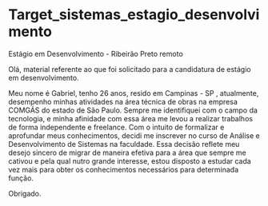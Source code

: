 # Target_sistemas_estagio_desenvolvimento

Estágio em Desenvolvimento - Ribeirão Preto remoto


Olá, material referente ao que foi solicitado para a candidatura de estágio em desenvolvimento.


Meu nome é Gabriel, tenho 26 anos, resido em Campinas - SP , atualmente, desempenho minhas atividades na área técnica de obras na empresa COMGÁS do estado de São Paulo. Sempre me identifiquei com o campo da tecnologia, e minha afinidade com essa área me levou a realizar trabalhos de forma independente e freelance. Com o intuito de formalizar e aprofundar meus conhecimentos, decidi me inscrever no curso de Análise e Desenvolvimento de Sistemas na faculdade. Essa decisão reflete meu desejo sincero de migrar de maneira efetiva para a área que sempre me cativou e pela qual nutro grande interesse, estou disposto a estudar cada vez mais para obter os conhecimentos necessários para determinada função.

Obrigado.